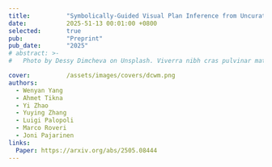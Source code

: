 ```yaml
---
title:          "Symbolically-Guided Visual Plan Inference from Uncurated Video Data"
date:           2025-51-13 00:01:00 +0800
selected:       true
pub:            "Preprint"
pub_date:       "2025"
# abstract: >-
#   Photo by Dessy Dimcheva on Unsplash. Viverra nibh cras pulvinar mattis nunc sed. Quam quisque id diam vel quam elementum pulvinar etiam. Ac felis donec et odio pellentesque. Ligula ullamcorper malesuada proin libero nunc consequat interdum varius sit. A pellentesque sit amet porttitor eget. Magna fermentum iaculis eu non diam phasellus vestibulum lorem sed.

cover:          /assets/images/covers/dcwm.png
authors:
  - Wenyan Yang
  - Ahmet Tikna
  - Yi Zhao
  - Yuying Zhang
  - Luigi Palopoli
  - Marco Roveri
  - Joni Pajarinen
links:
  Paper: https://arxiv.org/abs/2505.08444
---
```


